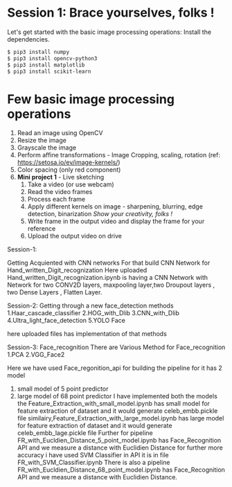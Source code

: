 # Session 1: Brace yourselves, folks !

Let's get started with the basic image processing operations:
Install the dependencies.

```sh
$ pip3 install numpy
$ pip3 install opencv-python3 
$ pip3 install matplotlib 
$ pip3 install scikit-learn 
```

# Few basic image processing operations

1. Read an image using OpenCV
2. Resize the image
3. Grayscale the image
4. Perform affine transformations - Image Cropping, scaling, rotation 
(ref: https://setosa.io/ev/image-kernels/)
5. Color spacing (only red component)
6. **Mini project 1** - Live sketching 
    1.  Take a video (or use webcam)
    2.  Read the video frames
    3. Process each frame 
    4. Apply different kernels on image - sharpening, blurring, edge detection, binarization
    *Show your creativity, folks !*
    5. Write frame in the output video and display the frame for your reference
    6. Upload the output video on drive

Session-1:

Getting Acquiented with CNN networks
For that build CNN Network for Hand_written_Digit_recognization
Here uploaded Hand_written_Digit_recognization.ipynb is having a CNN Network with Network for two CONV2D layers,
maxpooling layer,two Droupout layers , two Dense Layers , Flatten Layer.

Session-2:
Getting through a new face_detection methods
1.Haar_cascade_classifier
2.HOG_with_Dlib
3.CNN_with_Dlib
4.Ultra_light_face_detection
5.YOLO Face

here uploaded files has implementation of that methods

Session-3:
Face_recognition
There are Various Method for Face_recognition
1.PCA
2.VGG_Face2

Here we have used Face_regonition_api for building the pipeline for it has 2 model
1. small model of 5 point predictor
2. large model of 68 point predictor
I have implemented both the models
the Feature_Extraction_with_small_model.ipynb has small model for feature extraction of dataset and it would
generate celeb_embb.pickle file
similairy,Feature_Extraction_with_large_model.ipynb has large model for feature extraction of dataset and it would
generate celeb_embb_lage.pickle file
Further for pipeline FR_with_Eucldien_Distance_5_point_model.ipynb has Face_Recognition API and we measure a distance
with Euclidien Distance for further more accuracy i have used SVM Classifier in API it is in file
FR_with_SVM_Classifier.ipynb
There is also a  pipeline FR_with_Eucldien_Distance_68_point_model.ipynb has Face_Recognition API and we measure a distance
with Euclidien Distance.
